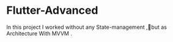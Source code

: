 # Flutter-Advanced
In this project I worked without any State-management ,but as Architecture With MVVM .

